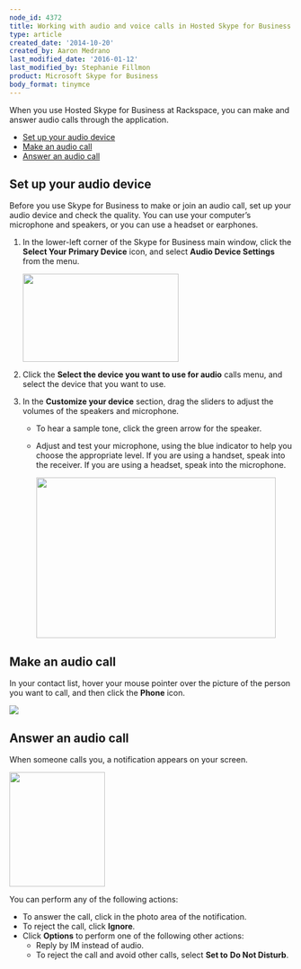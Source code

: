```yaml
---
node_id: 4372
title: Working with audio and voice calls in Hosted Skype for Business
type: article
created_date: '2014-10-20'
created_by: Aaron Medrano
last_modified_date: '2016-01-12'
last_modified_by: Stephanie Fillmon
product: Microsoft Skype for Business
body_format: tinymce
---
```


When you use Hosted Skype for Business at Rackspace, you can make and
answer audio calls through the application.

-   [Set up your audio device](#1)
-   [Make an audio call](#2)
-   [Answer an audio call](#3)

<a href="" id="1"></a>Set up your audio device
----------------------------------------------

Before you use Skype for Business to make or join an audio call, set up
your audio device and check the quality. You can use your computer&rsquo;s
microphone and speakers, or you can use a headset or earphones.

1.  In the lower-left corner of the Skype for Business main window,
    click the **Select Your Primary Device** icon, and select **Audio
    Device Settings** from the menu.

    <img src="https://8026b2e3760e2433679c-fffceaebb8c6ee053c935e8915a3fbe7.ssl.cf2.rackcdn.com/field/image/4372.1.png" width="277" height="157" />

2.  Click the **Select the device you want to use for audio** calls
    menu, and select the device that you want to use.

3.  In the **Customize your device** section, drag the sliders to adjust
    the volumes of the speakers and microphone.
    -   To hear a sample tone, click the green arrow for the speaker.
    -   Adjust and test your microphone, using the blue indicator to
        help you choose the appropriate level. If you are using a
        handset, speak into the receiver. If you are using a headset,
        speak into the microphone.

        <img src="https://8026b2e3760e2433679c-fffceaebb8c6ee053c935e8915a3fbe7.ssl.cf2.rackcdn.com/field/image/4372.2.png" width="426" height="286" />

<a href="" id="_Toc359420929"></a>

<a href="" id="_Toc359420929"></a><a href="" id="2"></a>Make an audio call
--------------------------------------------------------------------------

In your contact list, hover your mouse pointer over the picture of the
person you want to call, and then click the **Phone** icon.<span
id="cke_bm_432E"> </span>

![](https://8026b2e3760e2433679c-fffceaebb8c6ee053c935e8915a3fbe7.ssl.cf2.rackcdn.com/field/image/audio1a.jpg)

<a href="" id="3"></a>Answer an audio call
----------------------------------------------

When someone calls you, a notification appears on your screen.

<img src="https://8026b2e3760e2433679c-fffceaebb8c6ee053c935e8915a3fbe7.ssl.cf2.rackcdn.com/field/image/Audio2.JPG" width="170" height="204" />

You can perform any of the following actions:

-   To answer the call, click in the photo area of the notification.
-   To reject the call, click **Ignore**.
-   Click **Options** to perform one of the following other actions:
    -   Reply by IM instead of audio.
    -   To reject the call and avoid other calls, select **Set to** **Do
        Not Disturb**.


